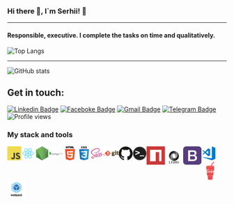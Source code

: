 ### Hi there 👋, I`m Serhii! :bear:

---

#### Responsible, executive. I complete the tasks on time and qualitatively.

![Top Langs](https://github-readme-stats.vercel.app/api/top-langs/?username=dykyys&hide=javascript,html&show_icons=true&theme=gruvbox)

---

![GitHub stats](https://github-readme-stats.vercel.app/api?username=dykyys&show_icons=true&theme=gruvbox)

## Get in touch:

[![Linkedin Badge](https://img.shields.io/badge/-SerhiiDykyi-0072b1?style=flat&logo=Linkedin&logoColor=white&link=https://www.linkedin.com/in/serhii-dykyi-5342431bb/)](https://www.linkedin.com/in/dykyi/)
[![Faceboke Badge](https://img.shields.io/badge/-SerhiiDykyi-0072b1?style=flat&logo=Facebook&logoColor=white&link=https://www.facebook.com/profile.php?id=100011828083524)](https://www.facebook.com/profile.php?id=100011828083524)
[![Gmail Badge](https://img.shields.io/badge/-dykyy.s@gmail.com-D14836?style=flat&logo=gmail&logoColor=white)](https://mail.google.com/mail/u/0/#inbox?compose=DmwnWrRspPhrklBrCwrrvcRNFjmrpLtFWzvPlsjXfFBPtQRnhppGjnkDZhRGTMgCKMfhDPPhBlPQ)
[![Telegram Badge](https://img.shields.io/badge/-@Serhii_Dykyi-2CA5E0?style=flat&logo=telegram&logoColor=white)](https://tlg.name/Serhii_Dykyi)
![Profile views](https://gpvc.arturio.dev/SerhiiDykyi)

### My stack and tools

<img align="left" alt="JavaScript" width="32px" src="https://raw.githubusercontent.com/github/explore/80688e429a7d4ef2fca1e82350fe8e3517d3494d/topics/javascript/javascript.png" />

<img align="left" alt="React" width="32px" src="https://raw.githubusercontent.com/github/explore/80688e429a7d4ef2fca1e82350fe8e3517d3494d/topics/react/react.png" />

<img align="left" alt="Node.js" width="32px" src="https://raw.githubusercontent.com/github/explore/80688e429a7d4ef2fca1e82350fe8e3517d3494d/topics/nodejs/nodejs.png" />

<img align="left" alt="MongoDB" width="32px" src="https://raw.githubusercontent.com/github/explore/80688e429a7d4ef2fca1e82350fe8e3517d3494d/topics/mongodb/mongodb.png" />

<img align="left" alt="HTML5" width="32px" src="https://raw.githubusercontent.com/github/explore/80688e429a7d4ef2fca1e82350fe8e3517d3494d/topics/html/html.png" />

<img align="left" alt="CSS3" width="32px" src="https://raw.githubusercontent.com/github/explore/80688e429a7d4ef2fca1e82350fe8e3517d3494d/topics/css/css.png" />

<img align="left" alt="Sass" width="32px" src="https://raw.githubusercontent.com/github/explore/80688e429a7d4ef2fca1e82350fe8e3517d3494d/topics/sass/sass.png" />

<img align="left"  alt="Git" width="32px" src="https://raw.githubusercontent.com/github/explore/80688e429a7d4ef2fca1e82350fe8e3517d3494d/topics/git/git.png" />

<img align="left" background="#ffffff" alt="GitHub" width="32px" src="https://raw.githubusercontent.com/github/explore/78df643247d429f6cc873026c0622819ad797942/topics/github/github.png" />

<img align="left" alt="Terminal" width="32px" src="https://raw.githubusercontent.com/github/explore/80688e429a7d4ef2fca1e82350fe8e3517d3494d/topics/terminal/terminal.png" />

<img alt="Visual Studio Code" width="32px" src="https://raw.githubusercontent.com/github/explore/80688e429a7d4ef2fca1e82350fe8e3517d3494d/topics/visual-studio-code/visual-studio-code.png" />
<img align="left" alt="npm" width="42px" src="https://raw.githubusercontent.com/github/explore/80688e429a7d4ef2fca1e82350fe8e3517d3494d/topics/npm/npm.png" />
<img align="left" alt="json" width="42px" src="https://raw.githubusercontent.com/IvanFesenko/IvanFesenko/master/img/json_icon.png" />
<img align="left" alt="bootstrap" width="42px" src="https://raw.githubusercontent.com/github/explore/80688e429a7d4ef2fca1e82350fe8e3517d3494d/topics/bootstrap/bootstrap.png" />
<img align="left" alt="gulp" width="42px" src="https://raw.githubusercontent.com/github/explore/80688e429a7d4ef2fca1e82350fe8e3517d3494d/topics/gulp/gulp.png" />
<img align="left" alt="webpack" width="42px" src="https://raw.githubusercontent.com/IvanFesenko/IvanFesenko/master/img/webpack.jpg" />
